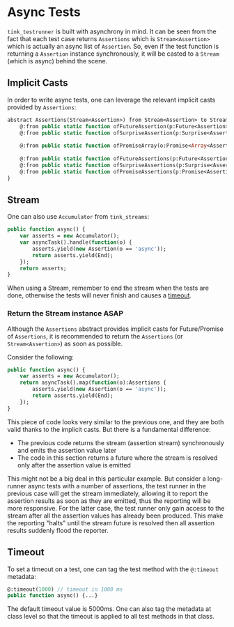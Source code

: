 # Async Tests

`tink_testrunner` is built with asynchrony in mind. It can be seen from the fact that
each test case returns `Assertions` which is `Stream<Assertion>` which is actually an
async list of `Assertion`. So, even if the test function is returning a `Assertion`
instance synchronously, it will be casted to a `Stream` (which is async) behind the scene.

## Implicit Casts

In order to write async tests, one can leverage the relevant implicit casts provided by `Assertions`:

```haxe
abstract Assertions(Stream<Assertion>) from Stream<Assertion> to Stream<Assertion> {
	@:from public static function ofFutureAssertion(p:Future<Assertion>):Assertions;
	@:from public static function ofSurpriseAssertion(p:Surprise<Assertion, Error>):Assertions;
	
	@:from public static function ofPromiseArray(o:Promise<Array<Assertion>>):Assertions;
	
	@:from public static function ofFutureAssertions(p:Future<Assertions>):Assertions;
	@:from public static function ofSurpriseAssertions(p:Surprise<Assertions, Error>):Assertions;
	@:from public static function ofPromiseAssertions(p:Promise<Assertions>):Assertions;
}
```


## Stream

One can also use `Accumulator` from `tink_streams`:

```haxe
public function async() {
	var asserts = new Accumulator();
	var asyncTask().handle(function(o) {
		asserts.yield(new Assertion(o == 'async'));
		return asserts.yield(End);
	});
	return asserts;
}
```

When using a Stream, remember to end the stream when the tests are done,
otherwise the tests will never finish and causes a [timeout](#timeout).

### Return the Stream instance ASAP

Although the `Assertions` abstract provides implicit casts for Future/Promise of `Assertions`,
it is recommended to return the `Assertions` (or `Stream<Assertion>`) as soon as possible.

Consider the following:

```haxe
public function async() {
	var asserts = new Accumulator();
	return asyncTask().map(function(o):Assertions {
		asserts.yield(new Assertion(o == 'async'));
		return asserts.yield(End);
	});
}
```

This piece of code looks very similar to the previous one, and they are both valid thanks to the implicit casts.
But there is a fundamental difference:

- The previous code returns the stream (assertion stream) synchronously and emits the assertion value later
- The code in this section returns a future where the stream is resolved only after the assertion value is emitted

This might not be a big deal in this particular example. But consider a long-runner async tests with a number of assertions,
the test runner in the previous case will get the stream immediately, allowing it to report the assertion results as soon
as they are emitted, thus the reporting will be more responsive. For the latter case, the test runner only gain access
to the stream after all the assertion values has already been produced. This make the reporting "halts" until the stream 
future is resolved then all assertion results suddenly flood the reporter.


## Timeout

To set a timeout on a test, one can tag the test method with the `@:timeout` metadata:

```haxe
@:timeout(1000) // timeout in 1000 ms
public function async() {...}
```

The default timeout value is 5000ms. One can also tag the metadata at class level so that the timeout
is applied to all test methods in that class.